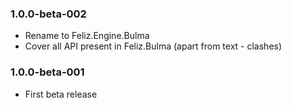 ### 1.0.0-beta-002

* Rename to Feliz.Engine.Bulma
* Cover all API present in Feliz.Bulma (apart from text - clashes)

### 1.0.0-beta-001

* First beta release
